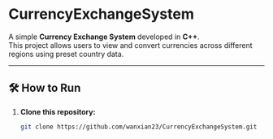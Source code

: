 # CurrencyExchangeSystem

A simple **Currency Exchange System** developed in **C++**.  
This project allows users to view and convert currencies across different regions using preset country data.

---

## 🛠 How to Run

1. **Clone this repository:**

   ```bash
   git clone https://github.com/wanxian23/CurrencyExchangeSystem.git
